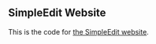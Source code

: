 ## SimpleEdit Website

This is the code for [the SimpleEdit website](https://simpleedit.tk "Visit the SimpleEdit website").

